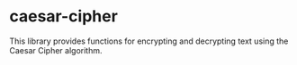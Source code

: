 # caesar-cipher
This library provides functions for encrypting and decrypting text using the Caesar Cipher algorithm.
